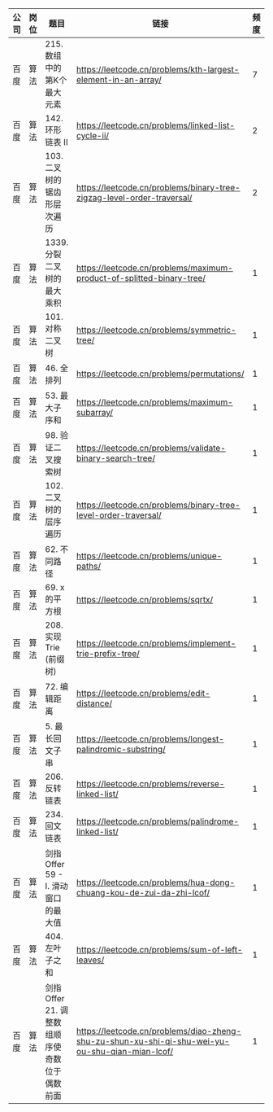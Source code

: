 | 公司 | 岗位 | 题目                           | 链接                                                                                                  | 频度 |
|----|----|------------------------------|-----------------------------------------------------------------------------------------------------|----|
| 百度 | 算法 | 215. 数组中的第K个最大元素             | https://leetcode.cn/problems/kth-largest-element-in-an-array/                                   | 7  |
| 百度 | 算法 | 142. 环形链表 II                 | https://leetcode.cn/problems/linked-list-cycle-ii/                                              | 2  |
| 百度 | 算法 | 103. 二叉树的锯齿形层次遍历             | https://leetcode.cn/problems/binary-tree-zigzag-level-order-traversal/                          | 2  |
| 百度 | 算法 | 1339. 分裂二叉树的最大乘积             | https://leetcode.cn/problems/maximum-product-of-splitted-binary-tree/                           | 1  |
| 百度 | 算法 | 101. 对称二叉树                   | https://leetcode.cn/problems/symmetric-tree/                                                    | 1  |
| 百度 | 算法 | 46. 全排列                      | https://leetcode.cn/problems/permutations/                                                      | 1  |
| 百度 | 算法 | 53. 最大子序和                    | https://leetcode.cn/problems/maximum-subarray/                                                  | 1  |
| 百度 | 算法 | 98. 验证二叉搜索树                  | https://leetcode.cn/problems/validate-binary-search-tree/                                       | 1  |
| 百度 | 算法 | 102. 二叉树的层序遍历                | https://leetcode.cn/problems/binary-tree-level-order-traversal/                                 | 1  |
| 百度 | 算法 | 62. 不同路径                     | https://leetcode.cn/problems/unique-paths/                                                      | 1  |
| 百度 | 算法 | 69. x 的平方根                   | https://leetcode.cn/problems/sqrtx/                                                             | 1  |
| 百度 | 算法 | 208. 实现 Trie (前缀树)           | https://leetcode.cn/problems/implement-trie-prefix-tree/                                        | 1  |
| 百度 | 算法 | 72. 编辑距离                     | https://leetcode.cn/problems/edit-distance/                                                     | 1  |
| 百度 | 算法 | 5. 最长回文子串                    | https://leetcode.cn/problems/longest-palindromic-substring/                                     | 1  |
| 百度 | 算法 | 206. 反转链表                    | https://leetcode.cn/problems/reverse-linked-list/                                               | 1  |
| 百度 | 算法 | 234. 回文链表                    | https://leetcode.cn/problems/palindrome-linked-list/                                            | 1  |
| 百度 | 算法 | 剑指 Offer 59 - I. 滑动窗口的最大值    | https://leetcode.cn/problems/hua-dong-chuang-kou-de-zui-da-zhi-lcof/                            | 1  |
| 百度 | 算法 | 404. 左叶子之和                   | https://leetcode.cn/problems/sum-of-left-leaves/                                                | 1  |
| 百度 | 算法 | 剑指 Offer 21. 调整数组顺序使奇数位于偶数前面 | https://leetcode.cn/problems/diao-zheng-shu-zu-shun-xu-shi-qi-shu-wei-yu-ou-shu-qian-mian-lcof/ | 1  |

